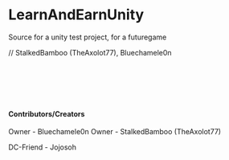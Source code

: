 # LearnAndEarnUnity
Source for a unity test project, for a futuregame

// StalkedBamboo (TheAxolot77), Bluechamele0n
<br>
<br>
<br>
<br>
<br>
<br>
#### Contributors/Creators
Owner - Bluechamele0n
Owner - StalkedBamboo (TheAxolot77)

DC-Friend - Jojosoh
